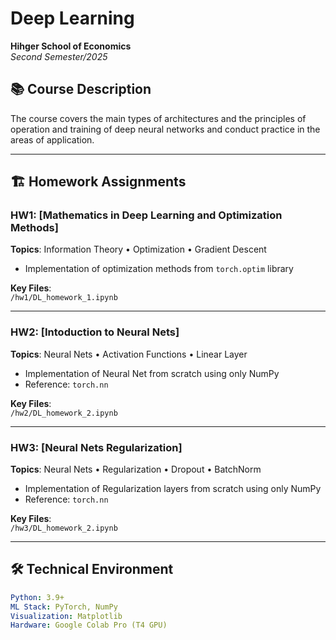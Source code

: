 # Deep Learning  
**Hihger School of Economics**  
*Second Semester/2025*  

## 📚 Course Description  
The course covers the main types of architectures and the principles of operation and training of deep neural networks and conduct practice in the areas of application.

---

## 🏗️ Homework Assignments  

### HW1: **[Mathematics in Deep Learning and Optimization Methods]**  
**Topics**: Information Theory • Optimization • Gradient Descent  
- Implementation of optimization methods from `torch.optim` library 

**Key Files**:  
`/hw1/DL_homework_1.ipynb`

---
### HW2: **[Intoduction to Neural Nets]**  
**Topics**: Neural Nets • Activation Functions • Linear Layer
- Implementation of Neural Net from scratch using only NumPy
- Reference: `torch.nn`

**Key Files**:  
`/hw2/DL_homework_2.ipynb`

---
### HW3: **[Neural Nets Regularization]**  
**Topics**: Neural Nets • Regularization • Dropout • BatchNorm
- Implementation of Regularization layers from scratch using only NumPy
- Reference: `torch.nn`

**Key Files**:  
`/hw3/DL_homework_2.ipynb`

---


## 🛠️ Technical Environment  
```yaml
Python: 3.9+  
ML Stack: PyTorch, NumPy  
Visualization: Matplotlib
Hardware: Google Colab Pro (T4 GPU)
```